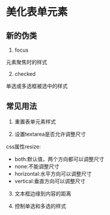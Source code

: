 # 美化表单元素

## 新的伪类

1. focus

元素聚焦时的样式

2. checked

单选或多选框被选中的样式

## 常见用法

1. 重置表单元素样式

2. 设置textarea是否允许调整尺寸

css属性resize:

- both:默认值，两个方向都可以调整尺寸
- none:不能调整尺寸
- horizontal:水平方向可以调整尺寸
- vertical:垂直方向可以调整尺寸

3. 文本框边缘到内容的距离

4. 控制单选和多选的样式